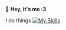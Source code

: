 :wave: **Hey, it's me :3**

I do things
[![My Skills](https://skillicons.dev/icons?i=js,ts,discord,nodejs,mongodb)](https://skillicons.dev)
